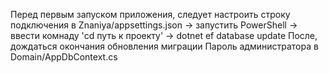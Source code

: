 Перед первым запуском приложения, следует настроить строку подключения в Znaniya/appsettings.json -> запустить PowerShell -> ввести комнаду 'cd путь к проекту' -> dotnet ef database update
После, дождаться окончания обновления миграции 
Пароль администратора в Domain/AppDbContext.cs
